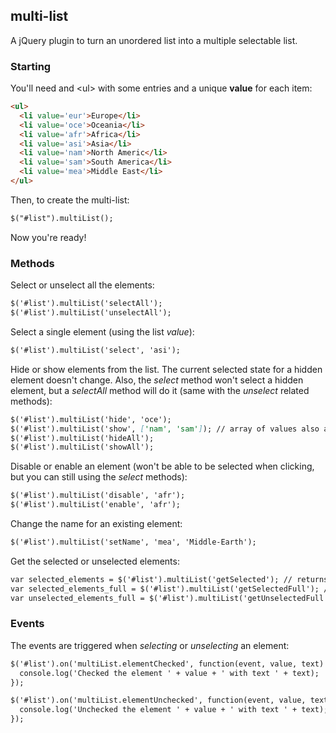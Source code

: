 ## multi-list

A jQuery plugin to turn an unordered list into a multiple selectable list.

### Starting

You'll need and \<ul> with some entries and a unique **value** for each item:

```markdown
<ul>
  <li value='eur'>Europe</li>
  <li value='oce'>Oceania</li>
  <li value='afr'>Africa</li>
  <li value='asi'>Asia</li>
  <li value='nam'>North Americ</li>
  <li value='sam'>South America</li>
  <li value='mea'>Middle East</li>
</ul>
```

Then, to create the multi-list:

```markdown
$("#list").multiList();
```

Now you're ready!

### Methods

Select or unselect all the elements:

```markdown
$('#list').multiList('selectAll');
$('#list').multiList('unselectAll');
```

Select a single element (using the list *value*):

```markdown
$('#list').multiList('select', 'asi');
```

Hide or show elements from the list. The current selected state for a hidden element doesn't change. Also, the *select* method won't select a hidden element, but a *selectAll* method will do it (same with the *unselect* related methods):

```markdown
$('#list').multiList('hide', 'oce');
$('#list').multiList('show', ['nam', 'sam']); // array of values also accepted
$('#list').multiList('hideAll');
$('#list').multiList('showAll');
```

Disable or enable an element (won't be able to be selected when clicking, but you can still using the *select* methods):

```markdown
$('#list').multiList('disable', 'afr');
$('#list').multiList('enable', 'afr');
```

Change the name for an existing element:

```markdown
$('#list').multiList('setName', 'mea', 'Middle-Earth');
```

Get the selected or unselected elements:

```markdown
var selected_elements = $('#list').multiList('getSelected'); // returns an array of values: ['sam', 'nam', 'asi']
var selected_elements_full = $('#list').multiList('getSelectedFull'); // returns an array of pair values-name: [['sam', 'South America'], ['nam', 'North America'], ['asi','Asia']]
var unselected_elements_full = $('#list').multiList('getUnselectedFull');
```

### Events

The events are triggered when *selecting* or *unselecting* an element:

```markdown
$('#list').on('multiList.elementChecked', function(event, value, text) {
  console.log('Checked the element ' + value + ' with text ' + text);
});

$('#list').on('multiList.elementUnchecked', function(event, value, text) {
  console.log('Unchecked the element ' + value + ' with text ' + text);
});
```
